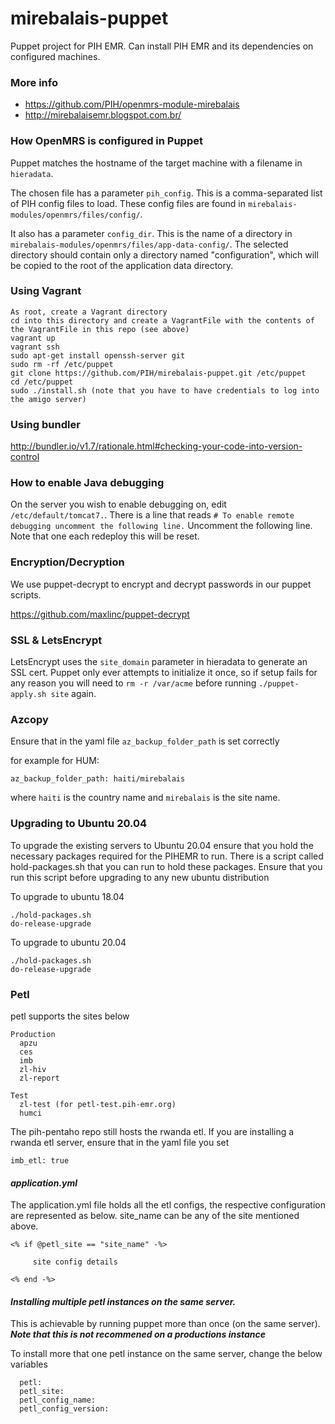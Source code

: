 # mirebalais-puppet

Puppet project for PIH EMR. Can install PIH EMR and its dependencies on configured machines.

### More info
- https://github.com/PIH/openmrs-module-mirebalais
- http://mirebalaisemr.blogspot.com.br/

### How OpenMRS is configured in Puppet

Puppet matches the hostname of the target machine with a filename in
`hieradata`.

The chosen file has a parameter `pih_config`. This is a comma-separated
list of PIH config files to load. These config files are found in
`mirebalais-modules/openmrs/files/config/`.

It also has a parameter `config_dir`. This is the name of a directory in
`mirebalais-modules/openmrs/files/app-data-config/`. The selected
directory should contain only a directory named "configuration", which will
be copied to the root of the application data directory.

### Using Vagrant

```
As root, create a Vagrant directory
cd into this directory and create a VagrantFile with the contents of the VagrantFile in this repo (see above)
vagrant up
vagrant ssh
sudo apt-get install openssh-server git
sudo rm -rf /etc/puppet
git clone https://github.com/PIH/mirebalais-puppet.git /etc/puppet
cd /etc/puppet
sudo ./install.sh (note that you have to have credentials to log into the amigo server)
```

### Using bundler

http://bundler.io/v1.7/rationale.html#checking-your-code-into-version-control

### How to enable Java debugging

On the server you wish to enable debugging on, edit `/etc/default/tomcat7.`. There is a line that reads `# To enable remote debugging uncomment the following line.` Uncomment the following line.
Note that one each redeploy this will be reset.


### Encryption/Decryption

We use puppet-decrypt to encrypt and decrypt passwords in our puppet scripts.

https://github.com/maxlinc/puppet-decrypt


### SSL & LetsEncrypt

LetsEncrypt uses the `site_domain` parameter in hieradata to generate an SSL cert.
Puppet only ever attempts to initialize it once, so if setup fails for any
reason you will need to `rm -r /var/acme` before running `./puppet-apply.sh site` again.

### Azcopy

Ensure that in the yaml file `az_backup_folder_path` is set correctly

for example for HUM:

```
az_backup_folder_path: haiti/mirebalais
```

where `haiti` is the country name and `mirebalais` is the site name.

### Upgrading to Ubuntu 20.04
To upgrade the existing servers to Ubuntu 20.04 ensure that you hold the necessary packages required for the PIHEMR to run.
There is a script called hold-packages.sh that you can run to hold these packages. Ensure that you run this script before upgrading to any new ubuntu distribution

To upgrade to ubuntu 18.04
```
./hold-packages.sh
do-release-upgrade
```

To upgrade to ubuntu 20.04
```
./hold-packages.sh
do-release-upgrade
```
### Petl
petl supports the sites below
```aidl
Production
  apzu
  ces
  imb
  zl-hiv
  zl-report  

Test
  zl-test (for petl-test.pih-emr.org)
  humci
```
The pih-pentaho repo still hosts the rwanda etl. If you are installing a rwanda etl server, ensure that in the yaml file you set
```
imb_etl: true
```
#### *application.yml*

The application.yml file holds all the etl configs, the respective configuration are represented as below. site_name can be any of the site mentioned above.
```
<% if @petl_site == "site_name" -%>

     site config details
     
<% end -%>
```

#### *Installing multiple petl instances on the same server.*

This is achievable by running puppet more than once (on the same server). 
***Note that this is not recommened on a productions instance*** 

To install more that one petl instance on the same server, change the below variables 
```aidl
  petl: 
  petl_site:
  petl_config_name:
  petl_config_version:
```
